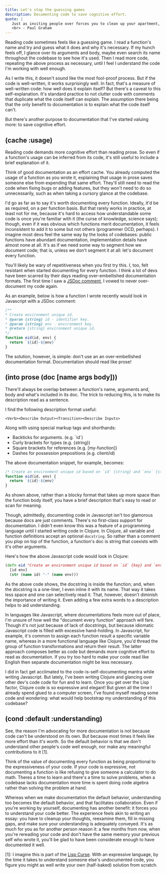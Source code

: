 ```yaml
---
title: Let's stop the guessing games
description: Documenting code to save cognitive effort.
quote: | 
   Just as inviting people over forces you to clean up your apartment, writing something that other people will read forces you to think well.
   <br> - Paul Graham
---
```


Reading code sometimes feels like a guessing game. I read a function's name and try and guess what it does and why it's necessary. If my hunch feels off, I glance over its arguments and body, maybe even search its name throughout the codebase to see how it's used. Then I read more code, repeating the above process as necessary, until I feel I understand the code I'm working with well enough.

As I write this, it doesn't sound like the most fool-proof process. But if the code is well-written, it works surprisingly well. In fact, that's a measure of well-written code: how well does it explain itself? 
But there's a caveat to this self-explanation. It's standard practice to not clutter code with comments that duplicate what the code itself can explain. The assumption there being that the only benefit to documentation is to explain what the code itself can't. 

But there's another purpose to documentation that I've started valuing more: to save cognitive effort. 

## (cache :usage)

Reading code demands more cognitive effort than reading prose. So even if a function's usage can be inferred from its code, it's still useful to include a brief explanation of it.

Think of good documentation as an effort cache. You already computed the usage of a function as you wrote it, explaining that usage in prose saves someone else from expending that same effort. They'll still need to read the code when fixing bugs or adding features, but they won't need to do so unnecessarily, such as when taking a cursory glance at the codebase. 

I'd go as far as to say it's worth documenting every function. Ideally, it'd be as required, on a per function basis. But that rarely works in practice, at least not for me, because it's hard to access how understandable some code is once you're familiar with it (the   curse of knowledge, science says); though, even if it was obvious which functions merit documentation, it feels inconsistent to add it to some but not others (programmer OCD, perhaps). I imagine most devs feel the same way by the looks of codebases: public functions have abundant documentation, implementation details have almost none at all. It's as if we need some way to segment how we document code; that is, unless we don't segment it at all: let's document every function.

You'll likely be wary of repetitiveness when you first try this. I, too, felt resistant when started documenting for every function. I think a lot of devs have been scarred by their days reading over-embellished documentation formats. The first time I saw a [JSDoc comment](https://en.wikipedia.org/wiki/JSDoc), I vowed to never over-document my code again. 

As an example, below is how a function I wrote recently would look in Javascript with a JSDoc comment: 

```js
/**
* Create environment unique id.
* @param {string} id - identifier key.
* @param {string} env - environment key.
* @return {string} environment unique id.
*/
function eid(id, env) {
  return `${id}-${env}`
}
```

The solution, however, is simple: don't use an an over-embellished documentation format. Documentation should read like prose!

## (into prose (doc [name args body])) 

There'll always be overlap between a function's name, arguments and, body and what's included in its doc. The trick to reducing this, is to make its description read as a sentence.

I find the following description format useful: 

`<Verb><Describe Output><Transition><Describe Inputs>`

Along with using special markup tags and shorthands:

- Backticks for arguments. (e.g. \`id\`)
- Curly brackets for types (e.g. {string})
- Square brackets for references (e.g. [my-function])
- Dashes for possession prepositions (e.g. client/id)

The above documentation snippet, for example, becomes:

```js
/* Create an environment unique id based on `id` {string} and `env` {string}. */
function eid(id, env) {
  return `${id}-${env}`
}
```

As shown above, rather than a blocky format that takes up more space than the function body itself, you have a brief description that's easy to read or scan for meaning.

Though, admittedly, documenting code in Javascript isn't too glamorous because docs are just comments. There's no first-class support for documentation. I didn't even know this was a feature of a programming language until I started writing code in Clojure. In Clojure, all variable and function definitions accept an optional `docstring`. So rather than a comment you plop on top of the function, a function's doc is string that coexists with it's other arguments.

Here's how the above Javascript code would look in Clojure: 

```clj
(defn eid "Create an environment unique id based on `id` {key} and `env` {keyword}."
  [id env] 
  (str (name id) "-" (name env)))
```

As the above code shows, the docstring is inside the function; and, when the docstring is a one-liner, I even inline it with its name. That way it takes less space and one can selectively read it. That, however, doesn't diminish the importance of writing it. Even adding a few extra words to a description helps to aid understanding.

In languages like Javascript, where documentations feels more out of place, I'm unsure of how well the "document every function" approach will fare. Though it's not just because of lack of docstrings, but because idiomatic Javascript code is filled with excessive hand-holding. In Javascript, for example, it's common to assign each function result a specific variable name, whereas in a more functional language like Clojure, you'd thread the group of function transformations and return their result. The latter approach composes better as code but demands more cognitive effort to read as documentation. If you try too hard to make your code read like English then separate documentation might be less necessary.

I did in fact get acclimated to the code-is-self-documenting mantra while writing Javascript. But lately, I've been writing Clojure and glancing over other dev's code code for fun and to learn. Once you get over the Lisp factor, Clojure code is so expressive and elegant! But given all the time I already spend glued to a computer screen, I've found myself reading some code and wondering: what would help bootstrap my understanding of this codebase? 

## (cond :default :understanding)

See, the reason I'm advocating for more documentation is not because code can't be understood on its own. But because most times it feels like more effort than it's worth. So the default behavior is that we don't understand other people's code well enough, nor make any meaningful contributions to it [1].

Think of the value of documenting every function as being proportional to the expressiveness of your code. If your code is expressive, not documenting a function is like refusing to give someone a calculator to do math. Theres a time to learn and there's a time to solve problems, when a codebase lacks documentation more time is spent doing code algebra rather than solving the problem at hand.

Whereas when we make documentation the default behavior, understanding too becomes the default behavior, and that facilitates collaboration. Even if you're working by yourself, documenting has another benefit: it forces you to understand your code better. The experience feels akin to writing an essay: you have to cleanup your thoughts, reexamine them, fill in missing gaps, and make sure your understanding is adequately conveyed. It's as much for you as for another person reason it: a few months from now, when you're rereading your code and don't have the same memory your previous self who wrote it, you'll be glad to have been considerate enough to have documented it well.


[1]: I imagine this is part of the [Lisp Curse](http://winestockwebdesign.com/Essays/Lisp_Curse.html). With an expressive language, by the time it takes to understand someone else's undocumented code, you figure you might as well write your own (half-baked) solution from scratch.
